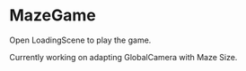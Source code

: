 # MazeGame
Open LoadingScene to play the game.

Currently working on adapting GlobalCamera with Maze Size.
